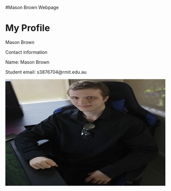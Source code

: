 #Mason Brown Webpage


<h1>My Profile</h1>

<p>Mason Brown</p>

<p>Contact information</p>

<p>Name: Mason Brown</p>

<p>Student email: s3876704@rmit.edu.au</p>
<p> 
<img src="Mason profile pic.jpg" width="500" height="333"> 

